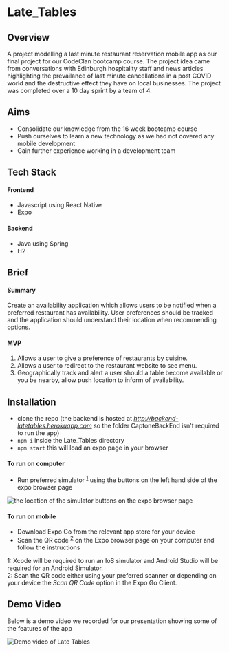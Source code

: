# Late_Tables

## Overview 
A project modelling a last minute restaurant reservation mobile app as our final project for our CodeClan bootcamp course. 
The project idea came from conversations with Edinburgh hospitality staff and news articles highlighting the prevailance of 
last minute cancellations in a post COVID world and the destructive effect they have on local businesses. The project was completed 
over a 10 day sprint by a team of 4.

## Aims

- Consolidate our knowledge from the 16 week bootcamp course
- Push ourselves to learn a new technology as we had not covered any mobile development
- Gain further experience working in a development team 

## Tech Stack

#### Frontend 
- Javascript using React Native 
- Expo 

#### Backend 
- Java using Spring 
- H2 

## Brief

#### Summary
Create an availability application which allows users to be notified when a preferred restaurant has availability. 
User preferences should be tracked and the application should understand their location when recommending options.

#### MVP
1. Allows a user to give a preference of restaurants by cuisine.
2. Allows a user to redirect to the restaurant website to see menu.
3. Geographically track and alert a user should a table become available or you be nearby, allow push location to inform of availability.

## Installation
- clone the repo (the backend is hosted at *http://backend-latetables.herokuapp.com* so the folder CaptoneBackEnd isn't required to run the app)
- `npm i` inside the Late_Tables directory
- `npm start` this will load an expo page in your browser

#### To run on computer 
- Run preferred simulator <sup>[1](#footnote1)</sup> using the buttons on the left hand side of the expo browser page

![the location of the simulator buttons on the expo browser page](SimulatorButtonsImage.jpg)

#### To run on mobile
- Download Expo Go from the relevant app store for your device
- Scan the QR code <sup>[2](#footnote2)</sup> on the Expo browser page on your computer and follow the instructions 


<a name="footnote1">1</a>: Xcode will be required to run an IoS simulator and Android Studio will be required for an Android Simulator.\
<a name="footnote2">2</a>: Scan the QR code either using your preferred scanner or depending on your device the *Scan QR Code* option in the Expo Go Client.

## Demo Video 

Below is a demo video we recorded for our presentation showing some of the features of the app

![Demo video of Late Tables](LateTablesDemoVideo.jpg)


